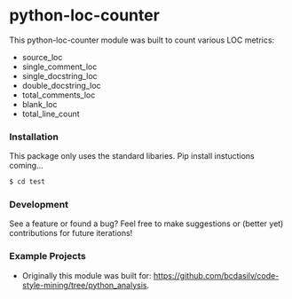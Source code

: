 # python-loc-counter

This python-loc-counter module was built to count various LOC metrics:
- source_loc
- single_comment_loc
- single_docstring_loc
- double_docstring_loc
- total_comments_loc
- blank_loc
- total_line_count

### Installation
This package only uses the standard libaries. Pip install instuctions coming...

```sh
$ cd test
```

### Development
See a feature or found a bug? Feel free to make suggestions or (better yet) contributions for future iterations!
   
### Example Projects
- Originally this module was built for: https://github.com/bcdasilv/code-style-mining/tree/python_analysis.

